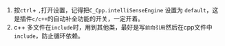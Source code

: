1. 按`ctrl`+ `,`打开设置，记得把`C_Cpp.intelliSenseEngine` 设置为 `default`，这是插件`c/c++`的自动补全功能的开关，一定开着。
2. c++ 多文件在`include`时，用到其他类，最好是写`前向引用`然后在cpp文件中`include`，防止循环依赖。